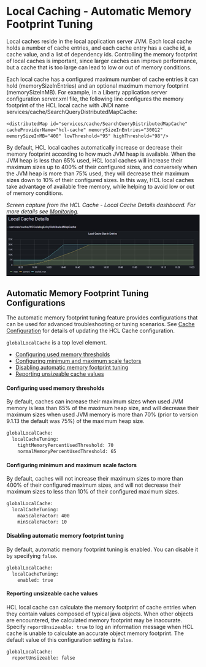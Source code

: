 # Local Caching - Automatic Memory Footprint Tuning

Local caches reside in the local application server JVM.  Each local cache holds a number of cache entries, and each cache entry has a cache id, a cache value, and a list of dependency ids.  Controlling the memory footprint of local caches is important, since larger caches can improve performance, but a cache that is too large can lead to low or out of memory conditions.

Each local cache has a configured maximum number of cache entries it can hold (memorySizeInEntries) and an optional maximum memory footprint (memorySizeInMB).  For example, in a Liberty application server configuration server.xml file, the following line configures the memory footprint of the HCL local cache with JNDI name services/cache/SearchQueryDistributedMapCache:

```
<distributedMap id="services/cache/SearchQueryDistributedMapCache" cacheProviderName="hcl-cache" memorySizeInEntries="30012" memorySizeInMB="400" lowThreshold="95" highThreshold="98"/>
```

By default, HCL local caches automatically increase or decrease their memory footprint according to how much JVM heap is available.  When the JVM heap is less than 65% used, HCL local caches will increase their maximum sizes up to 400% of their configured sizes, and conversely when the JVM heap is more than 75% used, they will decrease their maximum sizes down to 10% of their configured sizes.  In this way, HCL local caches take advantage of available free memory, while helping to avoid low or out of memory conditions.

*Screen capture from the HCL Cache - Local Cache Details dashboard. For more details see [Monitoring](Monitoring.md).*
![image](images/local_cache_auto_tuning.jpg)


## Automatic Memory Footprint Tuning Configurations

The automatic memory footprint tuning feature provides configurations that can be used for advanced troubleshooting or tuning scenarios.
See [Cache Configuration](CacheConfiguration.md) for details of updating the HCL Cache configuration.

`globalLocalCache` is a top level element. 

- [Configuring used memory thresholds](#Configuring-used-memory-thresholds)
- [Configuring minimum and maximum scale factors](#Configuring-minimum-and-maximum-scale-factors)
- [Disabling automatic memory footprint tuning](#Disabling-automatic-memory-footprint-tuning)
- [Reporting unsizeable cache values](#Reporting-unsizeable-cache-values)

#### Configuring used memory thresholds

By default, caches can increase their maximum sizes when used JVM memory is less than 65% of the maximum heap size, and will decrease their maximum sizes when used JVM memory is more than 70% (prior to version 9.1.13 the default was 75%) of the maximum heap size.

```
globalLocalCache:
  localCacheTuning:
    tightMemoryPercentUsedThreshold: 70
    normalMemoryPercentUsedThreshold: 65
```

#### Configuring minimum and maximum scale factors

By default, caches will not increase their maximum sizes to more than 400% of their configured maximum sizes, and will not decrease their maximum sizes to less than 10% of their configured maximum sizes.

```
globalLocalCache:
  localCacheTuning:
    maxScaleFactor: 400
    minScaleFactor: 10
```

#### Disabling automatic memory footprint tuning

By default, automatic memory footprint tuning is enabled.  You can disable it by specifying `false`.

```
globalLocalCache:
  localCacheTuning:
    enabled: true
```

#### Reporting unsizeable cache values

HCL local cache can calculate the memory footprint of cache entries when they contain values composed of typical java objects.  When other objects are encountered, the calculated memory footprint may be inaccurate.  Specify `reportUnsizeable: true` to log an information message when HCL cache is unable to calculate an accurate object memory footprint.  The default value of this configuration setting is `false`.

```
globalLocalCache:
  reportUnsizeable: false
```

